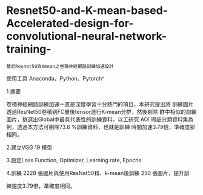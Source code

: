 # Resnet50-and-K-mean-based-Accelerated-design-for-convolutional-neural-network-training-

```
基於Resnet50與Kmean之卷積神經網路訓練加速設計
```

使用工具 Anaconda、Python、Pytorch^

1.摘要

卷積神經網路訓練加速一直是深度學習十分熱門的項目，本研究提出將
訓練圖片透過ResNet50卷積到FC層後tensor進行K-mean分群，然後剔除
群中相似的訓練圖片，挑選出Global中最具代表性的訓練資料，以工研究
AOI 瑕疵分類資料集為例，透過本方法可剔除73.6 %訓練資料，也就是訓練
時間加速3.79倍，準確度卻相同。

2.建立VGG 19 模型

3.設定Loss Function, Optimizer, Learning rate, Epochs

4.訓練 2228 張圖片與使用ResNet50和、k-mean後訓練 250 張圖片，提升訓

練速度3.79倍，準確度相同。
